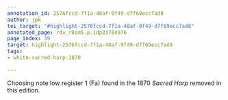 ```yaml
---
annotation_id: 2576fccd-7f1a-48af-9f49-d7f69ecc7ad8
author: jpk
tei_target: "#highlight-2576fccd-7f1a-48af-9f49-d7f69ecc7ad8"
annotated_page: rdx_r8sm5.p.idp23784976
page_index: 39
target: highlight-2576fccd-7f1a-48af-9f49-d7f69ecc7ad8
tags:
- white-sacred-harp-1870

---
```

Choosing note low register 1 (Fa) found in the 1870 *Sacred Harp* removed in this edition.